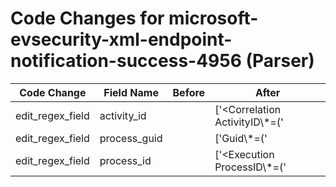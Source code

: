 # Code Changes for microsoft-evsecurity-xml-endpoint-notification-success-4956 (Parser)

| Code Change | Field Name | Before | After |
|-------------|------------|--------|-------|
| edit_regex_field | activity_id |  | ['<Correlation ActivityID\\*=(\'|")\{({activity_id}[^\}\'"]+)'] |
| edit_regex_field | process_guid |  | ['Guid\\*=(\'|")\{({process_guid}[^\\'\}]+)'] |
| edit_regex_field | process_id |  | ['<Execution ProcessID\\*=(\'|")({process_id}\d+)'] |